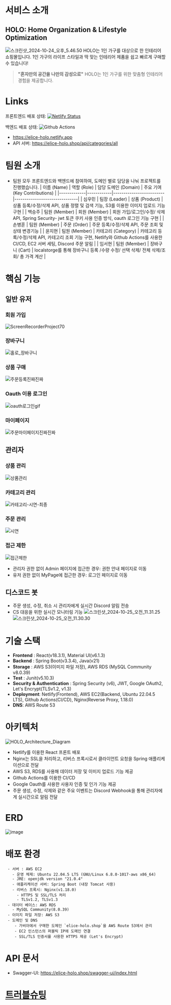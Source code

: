 # 서비스 소개
## HOLO: Home Organization & Lifestyle Optimization
![스크린샷_2024-10-24_오후_5.46.50](/uploads/c5608b25bd9a8a5d8079037c53e6e27f/스크린샷_2024-10-24_오후_5.46.50.png)
HOLO는 1인 가구를 대상으로 한 인테리어 쇼핑몰입니다. 1인 가구의 라이프 스타일과 딱 맞는 인테리어 제품을 쉽고 빠르게 구매할 수 있습니다!  
> **"혼자만의 공간을 나만의 감성으로"** HOLO는 1인 가구를 위한 맞춤형 인테리어 경험을 제공합니다.

# Links
프론트엔드 배포 상태: [![Netlify Status](https://api.netlify.com/api/v1/badges/c94a2a65-b5d9-4f7a-b9ba-bfcd8080ee16/deploy-status)](https://app.netlify.com/sites/elice-holo/deploys)  
  
  
백엔드 배포 상태: ![Github Actions](https://github.com/team-HOLO/HOLO-BE/actions/workflows/deploy.yml/badge.svg?branch=dev)
- https://elice-holo.netlify.app 
- API 서버: https://elice-holo.shop/api/categories/all

# 팀원 소개
- 팀원 모두 프론트엔드와 백엔드에 참여하여, 도메인 별로 담당을 나눠 프로젝트를 진행했습니다.
  | 이름 (Name)  | 역할 (Role)  | 담당 도메인 (Domain)      | 주요 기여 (Key Contributions) |
  |-------------|------------|-------------------------|-------------------------------|
  | 심우민       | 팀장 (Leader) | 상품 (Product)          | 상품 등록/수정/삭제 API, 상품 정렬 및 검색 기능, S3를 이용한 이미지 업로드 기능 구현 |
  | 백승주       | 팀원 (Member) | 회원 (Member)           |  회원 가입/로그인/수정/ 삭제 API, Spring Security- jwt 토큰 쿠키 사용 인증 방식, oauth 로그인 기능 구현 |
  | 손병훈       | 팀원 (Member) | 주문 (Order)            |  주문 등록/수정/삭제 API, 주문 조회 및 상태 변경기능 |
  | 윤지현       | 팀원 (Member) | 카테고리 (Category)      | 카테고리 등록/수정/삭제 API, 카테고리 조회 기능 구현, Netlify와 Github Actions를 사용한 CI/CD, EC2 서버 세팅, Discord 주문 알림 |
  | 임서현       | 팀원 (Member) | 장바구니 (Cart)          | localstorge를 통해 장바구니 등록 /수량 수정/ 선택 삭제/ 전체 삭제/조회/ 총 가격 계산 |

# 핵심 기능
## 일반 유저

### 회원 가입
![ScreenRecorderProject70](/uploads/14032889efc8929f927050995a075e23/ScreenRecorderProject70.gif)
### 장바구니
![홀로_장바구니](/uploads/a483dd9d1f1f3ce84790265d2c03c4f8/홀로_장바구니.gif)
### 상품 구매
![주문등록진짜진짜](/uploads/ac06748470fa9ed4e0eab8c60ca61af2/주문등록진짜진짜.gif)
### Oauth 이용 로그인
![oauth로그인gif](/uploads/6cedee2401db7e0244c8d2015e5a1ca3/oauth로그인gif.gif)
### 마이페이지
![주문마이페이지진짜진짜](/uploads/45e9ca438ab75724e002adfc1d5da4ce/주문마이페이지진짜진짜.gif)
## 관리자
### 상품 관리
![상품관리](/uploads/c3cf559c0b91b1b4081af564532014a3/상품관리.gif)
### 카테고리 관리
![카테고리-시연-최종](/uploads/0b3d1ec0b2842c3df08694da9581f73a/카테고리-시연-최종.gif)
### 주문 관리
![시연](/uploads/0fd217f5c44f8bf5dc4baaaed4f0c0dd/시연.gif)
### 접근 제한
![접근제한](/uploads/15f473d8485b66ac6fb44ff6c834718b/접근제한.gif)
- 관리자 권한 없이 Admin 페이지에 접근한 경우: 권한 안내 페이지로 이동
- 유저 권한 없이 MyPage에 접근한 경우: 로그인 페이지로 이동
## 디스코드 봇
- 주문 생성, 수정, 취소 시 관리자에게 실시간 Discord 알림 전송
- CS 대응을 위한 실시간 모니터링 기능
![스크린샷_2024-10-25_오전_11.31.25](/uploads/336a7f176977384b07e415b79c026444/스크린샷_2024-10-25_오전_11.31.25.png)
![스크린샷_2024-10-25_오전_11.30.30](/uploads/2aaf62359a166f7b099c4c38c20390d8/스크린샷_2024-10-25_오전_11.30.30.png)


# 기술 스택
- **Frontend** : React(v18.3.1), Material UI(v6.1.3)
- **Backend** : Spring Boot(v3.3.4), Java(v21)
- **Storage** : AWS S3(이미지 파일 저장), AWS RDS (MySQL Community v8.0.39)
- **Test** : Junit(v5.10.3)
- **Security & Authentication** : Spring Security (v6), JWT, Google OAuth2, Let's Encrypt(TLSv1.2, v1.3)
- **Deployment**: Netlify(Frontend), AWS EC2(Backend, Ubuntu 22.04.5 LTS), Github Actions(CI/CD), Nginx(Reverse Proxy, 1.18.0)
- **DNS**: AWS Route 53

# 아키텍처
![HOLO_Architecture_Diagram](/uploads/26d47ea3156341c8afd23ffc5b3bfbbf/HOLO_sample_.drawio__3_.png)
- Netlify를 이용한 React 프론트 배포
- Nginx는 SSL을 처리하고, 리버스 프록시로서 클라이언트 요청을 Spring 애플리케이션으로 전달
- AWS S3, RDS를 사용해 데이터 저장 및 이미지 업로드 기능 제공
- Github Actions를 이용한 CI/CD
- Google Oauth를 사용한 사용자 인증 및 인가 기능 제공
- 주문 생성, 수정, 삭제와 같은 주요 이벤트는 Discord Webhook을 통해 관리자에게 실시간으로 알림 전달


# ERD
![image](/uploads/caee15e25414f21ce5dc126c4b4df4d4/image.png)

# 배포 환경
```
 - 서버 : AWS EC2
   - 운영 체제: Ubuntu 22.04.5 LTS (GNU/Linux 6.8.0-1017-aws x86_64)
   - JRE: openjdk version "21.0.4"
   - 애플리케이션 서버: Spring Boot (내장 Tomcat 사용)
   - 리버스 프록시: Nginx(v1.18.0)
     - HTTPS 및 SSL/TLS 처리
     - TLSv1.2, TLSv1.3
 - 데이터 베이스: AWS RDS
   - MySQL Community(8.0.39)
 - 이미지 파일 저장: AWS S3
 - 도메인 및 DNS
    - 가비아에서 구매한 도메인 `elice-holo.shop`을 AWS Route 53에서 관리
    - EC2 인스턴스의 퍼블릭 IP에 도메인 연결
    - SSL/TLS 인증서를 사용한 HTTPS 제공 (Let's Encrypt)
```

# API 문서
- Swagger-UI: https://elice-holo.shop/swagger-ui/index.html

# [트러블슈팅](https://www.notion.so/elice-track/7d0239a270ed4bac8b55f17b0c511fe7?v=35b8497c9c3042a9b1ed863eaaefdb47&pvs=4)
